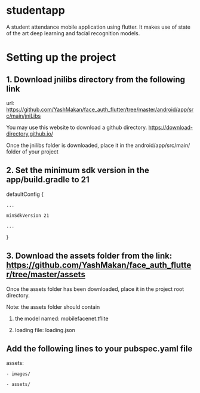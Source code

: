 # studentapp

A student attendance mobile application using flutter. It makes use of state of the art deep learning and facial recognition models.

# Setting up the project

## 1. Download jnilibs directory from the following link

url: https://github.com/YashMakan/face_auth_flutter/tree/master/android/app/src/main/jniLibs

You may use this website to download a github directory. https://download-directory.github.io/

Once the jnilibs folder is downloaded, place it in the android/app/src/main/ folder of your project

## 2. Set the minimum sdk version in the app/build.gradle to 21
defaultConfig {

    ...
    
    minSdkVersion 21
    
    ...
    
}

## 3. Download the assets folder from the link: https://github.com/YashMakan/face_auth_flutter/tree/master/assets
Once the assets folder has been downloaded, place it in the project root directory.

Note: the assets folder should contain 

1. the model named: mobilefacenet.tflite

2. loading file: loading.json

## Add the following lines to your pubspec.yaml file

  assets:
  
    - images/
    
    - assets/





